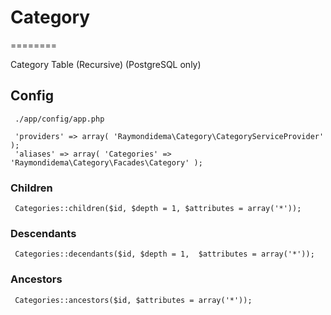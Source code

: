 # Category
========

Category Table (Recursive) (PostgreSQL only)


## Config

     ./app/config/app.php
     
     'providers' => array( 'Raymondidema\Category\CategoryServiceProvider' );
     'aliases' => array( 'Categories' => 'Raymondidema\Category\Facades\Category' );


### Children

     Categories::children($id, $depth = 1, $attributes = array('*'));
     
### Descendants

     Categories::decendants($id, $depth = 1,  $attributes = array('*'));
     
### Ancestors

     Categories::ancestors($id, $attributes = array('*'));
